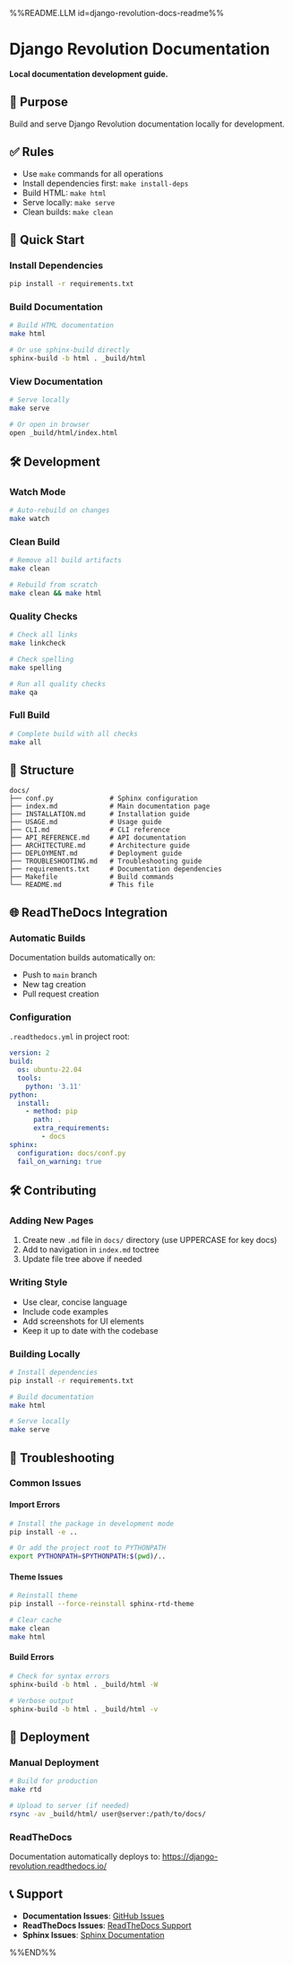 %%README.LLM id=django-revolution-docs-readme%%

# Django Revolution Documentation

**Local documentation development guide.**

## 🎯 Purpose

Build and serve Django Revolution documentation locally for development.

## ✅ Rules

- Use `make` commands for all operations
- Install dependencies first: `make install-deps`
- Build HTML: `make html`
- Serve locally: `make serve`
- Clean builds: `make clean`

## 🚀 Quick Start

### Install Dependencies

```bash
pip install -r requirements.txt
```

### Build Documentation

```bash
# Build HTML documentation
make html

# Or use sphinx-build directly
sphinx-build -b html . _build/html
```

### View Documentation

```bash
# Serve locally
make serve

# Or open in browser
open _build/html/index.html
```

## 🛠️ Development

### Watch Mode

```bash
# Auto-rebuild on changes
make watch
```

### Clean Build

```bash
# Remove all build artifacts
make clean

# Rebuild from scratch
make clean && make html
```

### Quality Checks

```bash
# Check all links
make linkcheck

# Check spelling
make spelling

# Run all quality checks
make qa
```

### Full Build

```bash
# Complete build with all checks
make all
```

## 📁 Structure

```
docs/
├── conf.py              # Sphinx configuration
├── index.md             # Main documentation page
├── INSTALLATION.md      # Installation guide
├── USAGE.md             # Usage guide
├── CLI.md               # CLI reference
├── API_REFERENCE.md     # API documentation
├── ARCHITECTURE.md      # Architecture guide
├── DEPLOYMENT.md        # Deployment guide
├── TROUBLESHOOTING.md   # Troubleshooting guide
├── requirements.txt     # Documentation dependencies
├── Makefile             # Build commands
└── README.md            # This file
```

## 🌐 ReadTheDocs Integration

### Automatic Builds

Documentation builds automatically on:

- Push to `main` branch
- New tag creation
- Pull request creation

### Configuration

`.readthedocs.yml` in project root:

```yaml
version: 2
build:
  os: ubuntu-22.04
  tools:
    python: '3.11'
python:
  install:
    - method: pip
      path: .
      extra_requirements:
        - docs
sphinx:
  configuration: docs/conf.py
  fail_on_warning: true
```

## 🛠️ Contributing

### Adding New Pages

1. Create new `.md` file in `docs/` directory (use UPPERCASE for key docs)
2. Add to navigation in `index.md` toctree
3. Update file tree above if needed

### Writing Style

- Use clear, concise language
- Include code examples
- Add screenshots for UI elements
- Keep it up to date with the codebase

### Building Locally

```bash
# Install dependencies
pip install -r requirements.txt

# Build documentation
make html

# Serve locally
make serve
```

## 🚨 Troubleshooting

### Common Issues

#### Import Errors

```bash
# Install the package in development mode
pip install -e ..

# Or add the project root to PYTHONPATH
export PYTHONPATH=$PYTHONPATH:$(pwd)/..
```

#### Theme Issues

```bash
# Reinstall theme
pip install --force-reinstall sphinx-rtd-theme

# Clear cache
make clean
make html
```

#### Build Errors

```bash
# Check for syntax errors
sphinx-build -b html . _build/html -W

# Verbose output
sphinx-build -b html . _build/html -v
```

## 🚀 Deployment

### Manual Deployment

```bash
# Build for production
make rtd

# Upload to server (if needed)
rsync -av _build/html/ user@server:/path/to/docs/
```

### ReadTheDocs

Documentation automatically deploys to:
https://django-revolution.readthedocs.io/

## 📞 Support

- **Documentation Issues**: [GitHub Issues](https://github.com/markolofsen/django-revolution/issues)
- **ReadTheDocs Issues**: [ReadTheDocs Support](https://readthedocs.org/support/)
- **Sphinx Issues**: [Sphinx Documentation](https://www.sphinx-doc.org/)

%%END%%

